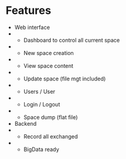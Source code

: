 # Features
* Web interface
* * Dashboard to control all current space
* * New space creation
* * View space content
* * Update space (file mgt included)
* * Users / User
* * Login / Logout
* * Space dump (flat file)
* Backend
* * Record all exchanged
* * BigData ready
